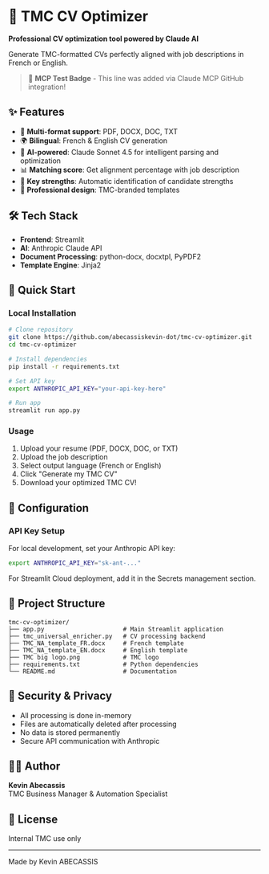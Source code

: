 # 🚀 TMC CV Optimizer

**Professional CV optimization tool powered by Claude AI**

Generate TMC-formatted CVs perfectly aligned with job descriptions in French or English.

> 🧪 **MCP Test Badge** - This line was added via Claude MCP GitHub integration!

## ✨ Features

- 📄 **Multi-format support**: PDF, DOCX, DOC, TXT
- 🌍 **Bilingual**: French & English CV generation
- 🤖 **AI-powered**: Claude Sonnet 4.5 for intelligent parsing and optimization
- 📊 **Matching score**: Get alignment percentage with job description
- 💪 **Key strengths**: Automatic identification of candidate strengths
- 🎨 **Professional design**: TMC-branded templates

## 🛠️ Tech Stack

- **Frontend**: Streamlit
- **AI**: Anthropic Claude API
- **Document Processing**: python-docx, docxtpl, PyPDF2
- **Template Engine**: Jinja2

## 🚀 Quick Start

### Local Installation

```bash
# Clone repository
git clone https://github.com/abecassiskevin-dot/tmc-cv-optimizer.git
cd tmc-cv-optimizer

# Install dependencies
pip install -r requirements.txt

# Set API key
export ANTHROPIC_API_KEY="your-api-key-here"

# Run app
streamlit run app.py
```

### Usage

1. Upload your resume (PDF, DOCX, DOC, or TXT)
2. Upload the job description
3. Select output language (French or English)
4. Click "Generate my TMC CV"
5. Download your optimized TMC CV!

## 📝 Configuration

### API Key Setup

For local development, set your Anthropic API key:

```bash
export ANTHROPIC_API_KEY="sk-ant-..."
```

For Streamlit Cloud deployment, add it in the Secrets management section.

## 📂 Project Structure

```
tmc-cv-optimizer/
├── app.py                      # Main Streamlit application
├── tmc_universal_enricher.py   # CV processing backend
├── TMC_NA_template_FR.docx     # French template
├── TMC_NA_template_EN.docx     # English template
├── TMC big logo.png            # TMC logo
├── requirements.txt            # Python dependencies
└── README.md                   # Documentation
```

## 🔐 Security & Privacy

- All processing is done in-memory
- Files are automatically deleted after processing
- No data is stored permanently
- Secure API communication with Anthropic

## 👨‍💻 Author

**Kevin Abecassis**  
TMC Business Manager & Automation Specialist

## 📄 License

Internal TMC use only

---

Made by Kevin ABECASSIS
